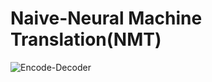 # Naive-Neural Machine Translation(NMT)
![Encode-Decoder](https://www.google.com/imgres?imgurl=https%3A%2F%2Fmedia-exp1.licdn.com%2Fdms%2Fimage%2FC5612AQFCmlFpnydcYg%2Farticle-cover_image-shrink_600_2000%2F0%2F1589551793000%3Fe%3D1657152000%26v%3Dbeta%26t%3D7tsd8HJalfr9jIGIknPwX0wA7dilXIBv5-2nCBq4YqU&imgrefurl=https%3A%2F%2Fwww.linkedin.com%2Fpulse%2Fexplanation-attention-based-encoder-decoder-deep-keshav-bhandari&tbnid=3wInWXPE7oRkGM&vet=12ahUKEwj7l9nft9P5AhW1D1kFHQKYC14QMygMegUIARDUAQ..i&docid=nAmTFylcMhMVUM&w=1585&h=477&q=LSTM%20encoder-decoder&client=ubuntu&ved=2ahUKEwj7l9nft9P5AhW1D1kFHQKYC14QMygMegUIARDUAQ#imgrc=PaWYcNIra64dUM&imgdii=5LHO080Bq_pNmM)
